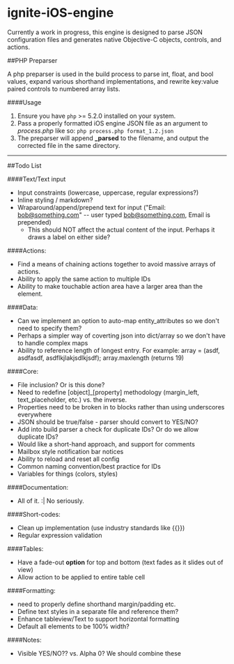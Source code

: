 ignite-iOS-engine
=================

Currently a work in progress, this engine is designed to parse JSON configuration files and generates native Objective-C objects, controls, and actions.

##PHP Preparser

A php preparser is used in the build process to parse int, float, and bool values, expand various shorthand implementations, and rewrite key:value paired controls to numbered array lists.

####Usage

 1. Ensure you have `php` >= 5.2.0 installed on your system.
 2. Pass a properly formatted iOS engine JSON file as an argument to *process.php* like so:
    `php process.php format_1.2.json`
 3. The preparser will append **_parsed** to the filename, and output the corrected file in the same directory.

---

##Todo List

####Text/Text input

- Input constraints (lowercase, uppercase, regular expressions?)
- Inline styling / markdown?
- Wraparound/append/prepend text for input ("Email: bob@something.com" -- user typed bob@something.com, Email is prepended)
  - This should NOT affect the actual content of the input. Perhaps it draws a label on either side?

####Actions:

- Find a means of chaining actions together to avoid massive arrays of actions.
- Ability to apply the same action to multiple IDs
- Ability to make touchable action area have a larger area than the element.

####Data:

- Can we implement an option to auto-map entity_attributes so we don't need to specify them?
- Perhaps a simpler way of coverting json into dict/array so we don't have to handle complex maps
- Ability to reference length of longest entry. For example:
    array = (asdf, asdfasdf, asdflkjlakjsdlkjsdf);
    array.maxlength (returns 19)

####Core:

- File inclusion? Or is this done?
- Need to redefine [object]_[property] methodology (margin_left, text_placeholder, etc.) vs. the inverse.
- Properties need to be broken in to blocks rather than using underscores everywhere
- JSON should be true/false - parser should convert to YES/NO?
- Add into build parser a check for duplicate IDs? Or do we allow duplicate IDs?
- Would like a short-hand approach, and support for comments
- Mailbox style notification bar notices
- Ability to reload and reset all config
- Common naming convention/best practice for IDs
- Variables for things (colors, styles)

####Documentation:

- All of it. :| No seriously.

####Short-codes:

- Clean up implementation (use industry standards like {{}})
- Regular expression validation

####Tables:

- Have a fade-out **option** for top and bottom (text fades as it slides out of view)
- Allow action to be applied to entire table cell

####Formatting:
- need to properly define shorthand margin/padding etc.
- Define text styles in a separate file and reference them?
- Enhance tableview/Text to support horizontal formatting
- Default all elements to be 100% width?

####Notes:

- Visible YES/NO?? vs. Alpha 0? We should combine these
